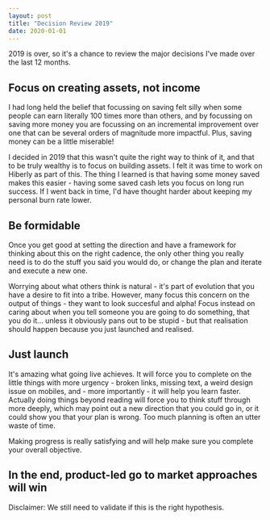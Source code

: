 ```yaml
---
layout: post
title: "Decision Review 2019"
date: 2020-01-01
---
```


2019 is over, so it's a chance to review the major decisions I've made over the last 12 months.

## Focus on creating assets, not income

I had long held the belief that focussing on saving felt silly when some people can earn literally 100 times more than others, and by focussing on saving more money you are focussing on an incremental improvement over one that can be several orders of magnitude more impactful. Plus, saving money can be a little miserable!

I decided in 2019 that this wasn't quite the right way to think of it, and that to be truly wealthy is to focus on building assets. I felt it was time to work on Hiberly as part of this. The thing I learned is that having some money saved makes this easier - having some saved cash lets you focus on long run success. If I went back in time, I'd have thought harder about keeping my personal burn rate lower.

## Be formidable

Once you get good at setting the direction and have a framework for thinking about this on the right cadence, the only other thing you really need is to do the stuff you said you would do, or change the plan and iterate and execute a new one.

Worrying about what others think is natural - it's part of evolution that you have a desire to fit into a tribe. However, many focus this concern on the output of things - they want to look succesful and alpha! Focus instead on caring about when you tell someone you are going to do something, that you do it... unless it obviously pans out to be stupid - but that realisation should happen because you just launched and realised.

## Just launch

It's amazing what going live achieves. It will force you to complete on the little things with more urgency - broken links, missing text, a weird design issue on mobiles, and - more importantly - it will help you learn faster. Actually doing things beyond reading will force you to think stuff through more deeply, which may point out a new direction that you could go in, or it could show you that your plan is wrong. Too much planning is often an utter waste of time. 

Making progress is really satisfying and will help make sure you complete your overall objective.

## In the end, product-led go to market approaches will win

Disclaimer: We still need to validate if this is the right hypothesis.
 

